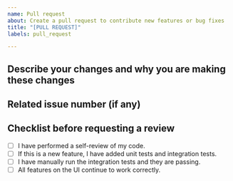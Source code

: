 ```yaml
---
name: Pull request
about: Create a pull request to contribute new features or bug fixes
title: "[PULL REQUEST]"
labels: pull_request

---
```


## Describe your changes and why you are making these changes

## Related issue number (if any)

## Checklist before requesting a review
- [ ] I have performed a self-review of my code.
- [ ] If this is a new feature, I have added unit tests and integration tests.
- [ ] I have manually run the integration tests and they are passing.
- [ ] All features on the UI continue to work correctly.